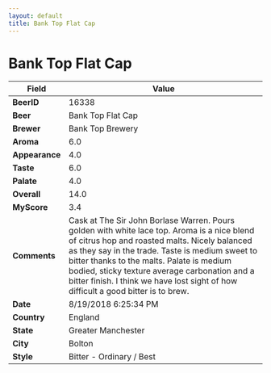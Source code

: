 ```yaml
---
layout: default
title: Bank Top Flat Cap
---
```


# Bank Top Flat Cap

| Field         | Value     |
|---------------|-----------|
| **BeerID** | 16338 |
| **Beer** | Bank Top Flat Cap |
| **Brewer** | Bank Top Brewery |
| **Aroma** | 6.0 |
| **Appearance** | 4.0 |
| **Taste** | 6.0 |
| **Palate** | 4.0 |
| **Overall** | 14.0 |
| **MyScore** | 3.4 |
| **Comments** | Cask at The Sir John Borlase Warren. Pours golden with white lace top. Aroma is a nice blend of citrus hop and roasted malts. Nicely balanced as they say in the trade. Taste is medium sweet to bitter thanks to the malts. Palate is medium bodied, sticky texture average carbonation and a bitter finish. I think we have lost sight of how difficult a good bitter is to brew. |
| **Date** | 8/19/2018 6:25:34 PM |
| **Country** | England |
| **State** | Greater Manchester |
| **City** | Bolton |
| **Style** | Bitter - Ordinary / Best |
